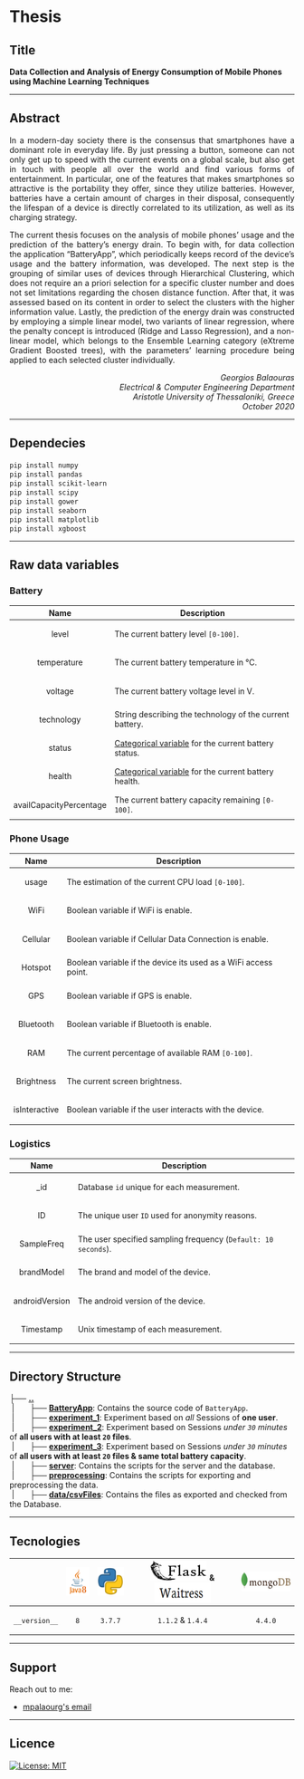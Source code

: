 # Thesis

## Title
<b>Data Collection and Analysis of Energy Consumption of Mobile Phones using Machine Learning Techniques</b>

---

## Abstract
<p align=justify>
In a modern-day society there is the consensus that smartphones have a dominant role in everyday life. By just pressing a button, someone can not only get up to speed with the current events on a global scale, but also get in touch with people all over the world and find various forms of entertainment. In particular, one of the features that makes smartphones so attractive is the portability they offer, since they utilize batteries. However, batteries have a certain amount of charges in their disposal, consequently the lifespan of a device is directly correlated to its utilization, as well as its charging strategy. <br>
</p>
<p align=justify>
The current thesis focuses on the analysis of mobile phones’ usage and the prediction of the battery’s energy drain. To begin with, for data collection the application “BatteryApp”, which periodically keeps record of the device’s usage and the battery information, was developed. The next step is the grouping of similar uses of devices through Hierarchical Clustering, which does not require an a priori selection for a specific cluster number and does not set limitations regarding the chosen distance function. After that, it was assessed based on its content in order to select the clusters with the higher information value. Lastly, the prediction of the energy drain was constructed by employing a simple linear model, two variants of linear regression, where the penalty concept is introduced (Ridge and Lasso Regression), and a non-linear model, which belongs to the Ensemble Learning category (eXtreme Gradient Boosted trees), with the parameters’ learning procedure being applied to each selected cluster individually.
</p>
<p align=right>
<i>Georgios Balaouras <br>
Electrical & Computer Engineering Department <br>
Aristotle University of Thessaloniki, Greece <br>
October 2020 </i> <br>
</p>

---

## Dependecies 
```
pip install numpy
pip install pandas
pip install scikit-learn
pip install scipy
pip install gower
pip install seaborn
pip install matplotlib
pip install xgboost
```
---

## Raw data variables 
### Battery
| Name | Description |
|------|-------------|
|<p align=center> level </p>| The current battery level `[0-100]`.|
|<p align=center> temperature </p>| The current battery temperature in °C.|
|<p align=center> voltage </p>| The current battery voltage level in V.|
|<p align=center> technology </p>| String describing the technology of the current battery.|
|<p align=center> status </p>| [Categorical variable](https://developer.android.com/reference/android/os/BatteryManager#EXTRA_STATUS) for the current battery status.|
|<p align=center> health </p>| [Categorical variable](https://developer.android.com/reference/android/os/BatteryManager#EXTRA_HEALTH) for the current battery health.|
|<p align=center> availCapacityPercentage </p>| The current battery capacity remaining `[0-100]`.|

### Phone Usage
| Name | Description |
|------|-------------|
|<p align=center> usage </p>| The estimation of the current CPU load `[0-100]`.|
|<p align=center> WiFi </p>| Boolean variable if WiFi is enable.|
|<p align=center> Cellular </p>| Boolean variable if Cellular Data Connection is enable.|
|<p align=center> Hotspot </p>| Boolean variable if the device its used as a WiFi access point.|
|<p align=center> GPS </p>| Boolean variable if GPS is enable.|
|<p align=center> Bluetooth </p>| Boolean variable if Bluetooth is enable.|
|<p align=center> RAM </p>| The current percentage of available RAM `[0-100]`.|
|<p align=center> Brightness </p>| The current screen brightness.|
|<p align=center> isInteractive </p>| Boolean variable if the user interacts with the device.|

### Logistics
| Name | Description |
|------|-------------|
|<p align=center> _id </p>| Database `id` unique for each measurement.|
|<p align=center> ID </p>| The unique user `ID` used for anonymity reasons.|
|<p align=center> SampleFreq </p>| The user specified sampling frequency (`Default: 10 seconds`).|
|<p align=center> brandModel </p>| The brand and model of the device.|
|<p align=center> androidVersion </p>| The android version of the device.|
|<p align=center> Timestamp </p>| Unix timestamp of each measurement.|

---

## Directory Structure <br>
├── <b><ins>..</ins></b> <br>
&nbsp;|&nbsp;&nbsp;&nbsp;&nbsp;&nbsp;&nbsp;&nbsp;├── <b><ins>BatteryApp</ins></b>: Contains the source code of `BatteryApp`. <br>
&nbsp;|&nbsp;&nbsp;&nbsp;&nbsp;&nbsp;&nbsp;&nbsp;├── <b><ins>experiment_1</ins></b>: Experiment based on <i>all</i> Sessions of <b>one user</b>. <br>
&nbsp;|&nbsp;&nbsp;&nbsp;&nbsp;&nbsp;&nbsp;&nbsp;├── <b><ins>experiment_2</ins></b>: Experiment based on Sessions <i>under `30` minutes</i> of <b> all users with at least `20` files</b>. <br>
&nbsp;|&nbsp;&nbsp;&nbsp;&nbsp;&nbsp;&nbsp;&nbsp;├── <b><ins>experiment_3</ins></b>: Experiment based on Sessions <i>under `30` minutes</i> of <b> all users with at least `20` files & same total battery capacity</b>. <br>
&nbsp;|&nbsp;&nbsp;&nbsp;&nbsp;&nbsp;&nbsp;&nbsp;├── <b><ins>server</ins></b>: Contains the scripts for the server and the database. <br>
&nbsp;|&nbsp;&nbsp;&nbsp;&nbsp;&nbsp;&nbsp;&nbsp;├── <b><ins>preprocessing</ins></b>: Contains the scripts for exporting and preprocessing the data.<br>
&nbsp;|&nbsp;&nbsp;&nbsp;&nbsp;&nbsp;&nbsp;&nbsp;├── <b><ins>data/csvFiles</ins></b>: Contains the files as exported and checked from the Database.<br>

---

## Tecnologies 

| |<img src="https://github.com/mpalaourg/Thesis/blob/master/data/images/java8%20icon.png" alt="Java" width="50" height="50"> | <img src="https://github.com/mpalaourg/Thesis/blob/master/data/images/python.png" alt="Python" width="50" height="50"> | <img src="https://github.com/mpalaourg/Thesis/blob/master/data/images/flask.png" alt="Flask" width="100" height="35"> & <img src="https://github.com/mpalaourg/Thesis/blob/master/data/images/waitress.png" alt="Waitress" width="100" height="35"> | <img src="https://github.com/mpalaourg/Thesis/blob/master/data/images/mongodb.jpg" alt="MongoDB" width="100" height="35">|
|-|-------------------------------------------------------------------------------------------------------------------------- |------------------------------------------------------------------------------------------------------------------------|---------------------------------------------------------------------------------------------------------------------------------------------------------------------------------------------------------------------------------------------------|--------------------------------------------------------------------------------------------------------------------------|
|<p align=center> `__version__` </p>|<p align=center> `8` </p>|<p align=center> `3.7.7` </p>|<p align=center> `1.1.2` & `1.4.4` </p>|<p align=center> `4.4.0` </p>|

---

## Support 

Reach out to me:

- [mpalaourg's email](mailto:gbalaouras@gmail.com "gbalaouras@gmail.com")

---

## Licence 

[![License: MIT](https://img.shields.io/badge/License-MIT-yellow.svg)](https://github.com/mpalaourg/Thesis/blob/master/LICENSE)
